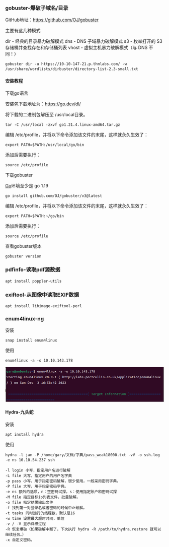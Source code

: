 

### gobuster-爆破子域名/目录

GitHub地址：https://github.com/OJ/gobuster

主要有这几种模式

dir - 经典的目录暴力破解模式
dns - DNS 子域暴力破解模式
s3 - 枚举打开的 S3 存储桶并查找存在和存储桶列表
vhost - 虚拟主机暴力破解模式（与 DNS 不同！）

```
gobuster dir -u https://10-10-147-21.p.thmlabs.com/ -w /usr/share/wordlists/dirbuster/directory-list-2.3-small.txt
```

#### 安装教程

下载go语言

安装包下载地址为：https://go.dev/dl/

将下载的二进制包解压至 /usr/local目录。

```
tar -C /usr/local -zxvf go1.21.4.linux-amd64.tar.gz
```

编辑 /etc/profile，并将以下命令添加该文件的末尾，这样就永久生效了：

```
export PATH=$PATH:/usr/local/go/bin
```

添加后需要执行：

```
source /etc/profile
```

下载gobuster 

[Go](https://golang.org/)环境至少是 go 1.19

```
go install github.com/OJ/gobuster/v3@latest
```

编辑 /etc/profile，并将以下命令添加该文件的末尾，这样就永久生效了：

```
export PATH=$PATH:~/go/bin
```

添加后需要执行：

```
source /etc/profile
```

查看gobuster版本

```
gobuster version
```



### pdfinfo-读取pdf源数据

```
apt install poppler-utils
```



### exiftool-从图像中读取EXIF数据

```
apt install libimage-exiftool-perl
```



### enum4linux-ng

安装

```
snap install enum4linux
```

使用

```
enum4linux -a -o 10.10.143.178
```

![image-20231203172413224](../图片/image-20231203172413224.png)

#### Hydra-九头蛇

安装

```
apt install hydra
```

使用

```
hydra -l jan -P /home/gary/文档/字典/pass_weak18000.txt -vV -o ssh.log -e ns 10.10.54.237 ssh

-l login 小写，指定用户名进行破解
-L file 大写，指定用户的用户名字典
-p pass 小写，用于指定密码破解，很少使用，一般采用密码字典。
-P file 大写，用于指定密码字典。
-e ns 额外的选项，n：空密码试探，s：使用指定账户和密码试探
-M file 指定目标ip列表文件，批量破解。
-o file 指定结果输出文件
-f 找到第一对登录名或者密码的时候中止破解。
-t tasks 同时运行的线程数，默认是16
-w time 设置最大超时时间，单位
-v / -V 显示详细过程
-R 恢复爆破（如果破解中断了，下次执行 hydra -R /path/to/hydra.restore 就可以继续任务。）
-x 自定义密码。
```


